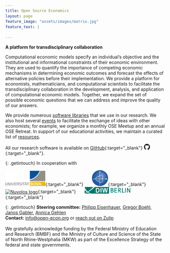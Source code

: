 ```yaml
---
title: Open Source Economics
layout: page
feature_image: "assets/images/matrix.jpg"
feature_text: |

---
```



**A platform for transdisciplinary collaboration**

Computational economic models specify an individual’s objective and the institutional and informational constraints of their economic environment. They are used to quantify
the importance of competing economic mechanisms in determining economic outcomes and forecast the effects of alternative policies before their implementation. We provide a platform for economists, mathematicians, and computational scientists to facilitate the transdisciplinary collaboration in the development, analysis, and application of computational economic models. Together, we expand the set of possible economic questions that we can address and improve the quality of our answers.

We provide numerous [software libraries](software) that we use in our research. We also host several [events](events) to facilitate the exchange of ideas with other economists; for example, we organize a monthly OSE&nbsp;Meetup and an annual OSE&nbsp;Retreat. In support of our educational activities, we maintain a curated list of [resources](resources).

All our research software is available on [GitHub](https://github.com/OpenSourceEconomics){:target="_blank"} [<img src="/assets/images/GitHub-Mark.svg" alt="GitHub mark" width="19rem" style="vertical-align: -5%;"/>](https://github.com/OpenSourceEconomics){:target="_blank"}.

{: .getintouch}
In cooperation with

<!-- {: style='text-align: center;'} -->
[<img src="/assets/images/UNI_Bonn_Logo_Standard_RZ_RGB.svg" alt="U Bonn logo" width="25%"/>](https://www.uni-bonn.de/startpage?set_language=en){:target="_blank"} &nbsp; &nbsp; &nbsp;
[<img src="/assets/images/Logo_TRA1.png" alt="TRA 1 logo" width="10%"/>](https://www.uni-bonn.de/research/research-profile/mathematics-modelling-and-simulation-of-complex-systems-1){:target="_blank"} &nbsp; &nbsp; &nbsp;
[<img src="https://dlcfc4rxk1sfk.cloudfront.net/email_template/nuvolos_text_and_logo_acblue.svg" alt="Nuvolos logo" width="20%"/>](https://nuvolos.cloud){:target="_blank"} &nbsp; &nbsp; &nbsp;
[<img src="/assets/images/Logo_DIW_Berlin.svg" alt="DIW Berlin logo" width="28.5%"/>](https://www.diw.de/en){:target="_blank"}

{: .getintouch}
**Steering committee:** [Philipp Eisenhauer](https://peisenha.github.io), [Gregor Boehl](https://gregorboehl.com), [Janos Gabler](https://github.com/janosg), [Annica Gehlen](https://github.com/amageh)<br/>
**Contact:** [info@open-econ.org](mailto:info@open-econ.org) or [reach out on Zulip](https://ose.zulipchat.com/#)
<br /><br />
We gratefully acknowledge funding by the Federal Ministry of Education and Research (BMBF) and the Ministry of Culture and Science of the State of North Rhine-Westphalia (MKW) as part of the Excellence Strategy of the federal and state governments.
